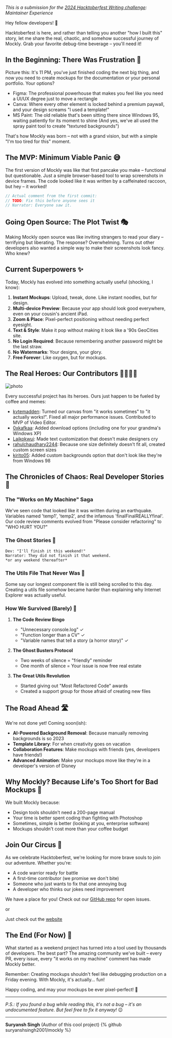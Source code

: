 *This is a submission for the [2024 Hacktoberfest Writing challenge](https://dev.to/challenges/hacktoberfest): Maintainer Experience*


Hey fellow developers! 👋 

Hacktoberfest is here, and rather than telling you another "how I built this" story, let me share the real, chaotic, and somehow successful journey of Mockly. Grab your favorite debug-time beverage – you'll need it!

## In the Beginning: There Was Frustration 😤

Picture this: It's 11 PM, you've just finished coding the next big thing, and now you need to create mockups for the documentation or your personal portfolio. Your options?
- Figma: The professional powerhouse that makes you feel like you need a UI/UX degree just to move a rectangle
- Canva: Where every other element is locked behind a premium paywall, and your design screams "I used a template!"
- MS Paint: The old reliable that's been sitting there since Windows 95, waiting patiently for its moment to shine (And yes, we've all used the spray paint tool to create "textured backgrounds")

That's how Mockly was born – not with a grand vision, but with a simple "I'm too tired for this" moment.

## The MVP: Minimum Viable Panic 😅

The first version of Mockly was like that first pancake you make – functional but questionable. Just a simple browser-based tool to wrap screenshots in device frames. The code looked like it was written by a caffeinated raccoon, but hey – it worked!

```javascript
// Actual comment from the first commit:
// TODO: Fix this before anyone sees it
// Narrator: Everyone saw it.
```

## Going Open Source: The Plot Twist 🎭

Making Mockly open source was like inviting strangers to read your diary – terrifying but liberating. The response? Overwhelming. Turns out other developers also wanted a simple way to make their screenshots look fancy. Who knew?

## Current Superpowers ✨

Today, Mockly has evolved into something actually useful (shocking, I know):

1. **Instant Mockups**: Upload, tweak, done. Like instant noodles, but for design.
2. **Multi-device Preview**: Because your app should look good everywhere, even on your cousin's ancient iPad.
3. **Zoom & Place**: Pixel-perfect positioning without needing perfect eyesight.
4. **Text & Style**: Make it pop without making it look like a '90s GeoCities site.
5. **No Login Required**: Because remembering another password might be the last straw.
6. **No Watermarks**: Your designs, your glory.
7. **Free Forever**: Like oxygen, but for mockups.

## The Real Heroes: Our Contributors 🦸‍♂️🦸‍♀️


![photo](https://contrib.rocks/image?repo=suryanshsingh2001/mockly)

Every successful project has its heroes. Ours just happen to be fueled by coffee and memes:

- [kvtemadden](https://github.com/kvtemadden): Turned our canvas from "it works sometimes" to "it actually works!". Fixed all major performance issues. Contributed to MVP of Video Editor.
- [0xkafkaa](https://github.com/0xkafkaa): Added download options (including one for your grandma's Windows XP)
- [Laikokwui](https://github.com/Laikokwui): Made text customization that doesn't make designers cry
- [rahulchaudhary2244](https://github.com/rahulchaudhary2244): Because one size definitely doesn't fit all, created custom screen sizes
- [kirito05](https://github.com/kirito05): Added custom backgrounds option that don't look like they're from Windows 98

## The Chronicles of Chaos: Real Developer Stories 🎢

### The "Works on My Machine" Saga
We've seen code that looked like it was written during an earthquake. Variables named 'temp1', 'temp2', and the infamous 'finalFinalREALLYfinal'. Our code review comments evolved from "Please consider refactoring" to "WHO HURT YOU?"

### The Ghost Stories 👻
```
Dev: "I'll finish it this weekend!"
Narrator: They did not finish it that weekend.
*or any weekend thereafter*
```

### The Utils File That Never Was 📁
Some say our longest component file is still being scrolled to this day. Creating a utils file somehow became harder than explaining why Internet Explorer was actually useful.

### How We Survived (Barely) 🛟

1. **The Code Review Bingo**
   - "Unnecessary console.log" ✓
   - "Function longer than a CV" ✓
   - "Variable names that tell a story (a horror story)" ✓

2. **The Ghost Busters Protocol**
   - Two weeks of silence = "friendly" reminder
   - One month of silence = Your issue is now free real estate

3. **The Great Utils Revolution**
   - Started giving out "Most Refactored Code" awards
   - Created a support group for those afraid of creating new files

## The Road Ahead 🛣️

We're not done yet! Coming soon(ish):
- **AI-Powered Background Removal**: Because manually removing backgrounds is so 2023
- **Template Library**: For when creativity goes on vacation
- **Collaboration Features**: Make mockups with friends (yes, developers have friends!)
- **Advanced Animation**: Make your mockups move like they're in a developer's version of Disney

## Why Mockly? Because Life's Too Short for Bad Mockups 🎨

We built Mockly because:
- Design tools shouldn't need a 200-page manual
- Your time is better spent coding than fighting with Photoshop
- Sometimes, simple is better (looking at you, enterprise software)
- Mockups shouldn't cost more than your coffee budget

## Join Our Circus 🎪

As we celebrate Hacktoberfest, we're looking for more brave souls to join our adventure. Whether you're:
- A code warrior ready for battle
- A first-time contributor (we promise we don't bite)
- Someone who just wants to fix that one annoying bug
- A developer who thinks our jokes need improvement

We have a place for you! Check out our [GitHub repo](https://github.com/suryanshsingh2001/mockly) for open issues.

or

Just check out the [website](https://www.mockly.site/)

## The End (For Now) 🌅

What started as a weekend project has turned into a tool used by thousands of developers. The best part? The amazing community we've built – every PR, every issue, every "it works on my machine" comment has made Mockly better.

Remember: Creating mockups shouldn't feel like debugging production on a Friday evening. With Mockly, it's actually... fun!

Happy coding, and may your mockups be ever pixel-perfect! 🚀

---
*P.S.: If you found a bug while reading this, it's not a bug – it's an undocumented feature. But feel free to fix it anyway!* 😉

---

**Suryansh Singh** (Author of this cool project)
{% github suryanshsingh2001/mockly %}







